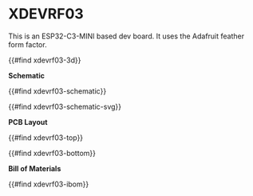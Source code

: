 # XDEVRF03

This is an ESP32-C3-MINI based dev board. It uses the Adafruit feather form factor.

{{#find xdevrf03-3d}}

**Schematic**

{{#find xdevrf03-schematic}}

{{#find xdevrf03-schematic-svg}}

**PCB Layout**

{{#find xdevrf03-top}}

{{#find xdevrf03-bottom}}

**Bill of Materials**

{{#find xdevrf03-ibom}}
